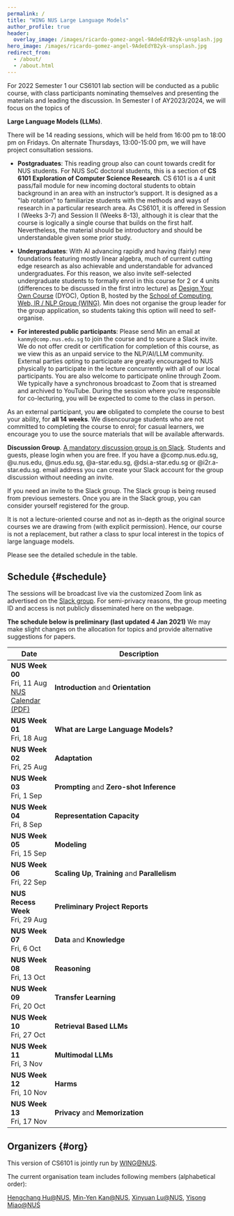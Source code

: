 ```yaml
---
permalink: /
title: "WING NUS Large Language Models"
author_profile: true
header:
  overlay_image: /images/ricardo-gomez-angel-9AdeEdYB2yk-unsplash.jpg
hero_image: /images/ricardo-gomez-angel-9AdeEdYB2yk-unsplash.jpg
redirect_from:
  - /about/
  - /about.html
---
```

For 2022 Semester 1 our CS6101 lab section will be conducted as a public course, with class participants nominating themselves and presenting the materials and leading the discussion.  In Semester I of AY2023/2024, we will focus on the topics of 

**Large Language Models (LLMs)**.  

There will be 14 reading sessions, which will be held from 16:00 pm to 18:00 pm on Fridays. On alternate Thursdays, 13:00-15:00 pm, we will have project consultation sessions. 

* **Postgraduates**: This reading group also can count towards credit for NUS students.  For NUS SoC doctoral students, this is a section of **CS 6101 Exploration of Computer Science Research**. CS 6101 is a 4 unit pass/fail module for new incoming doctoral students to obtain background in an area with an instructor’s support. It is designed as a "lab rotation" to familiarize students with the methods and ways of research in a particular research area.  As CS6101, it is offered in Session I (Weeks 3-7) and Session II (Weeks 8-13), although it is clear that the course is logically a single course that builds on the first half. Nevertheless, the material should be introductory and should be understandable given some prior study.

* **Undergraduates**: With AI advancing rapidly and having (fairly) new foundations featuring mostly linear algebra, much of current cutting edge research as also achievable and understandable for advanced undergraduates.  For this reason, we also invite self-selected undergraduate students to formally enrol in this course for 2 or 4 units (differences to be discussed in the first intro lecture) as [Design Your Own Course](https://www.nus.edu.sg/registrar/academic-information-policies/undergraduate-students/design-your-own-course) (DYOC), Option B, hosted by the [School of Computing](http://www.comp.nus.edu.sg), [Web, IR / NLP Group (WING)](http://wing.comp.nus.edu.sg). Min does not organise the group leader for the group application, so students taking this option will need to self-organise.

* **For interested public participants**: Please send Min an email at ```kanmy@comp.nus.edu.sg``` to join the course and to secure a Slack invite. We do not offer credit or certification for completion of this course, as we view this as an unpaid service to the NLP/AI/LLM community.  External parties opting to participate are greatly encouraged to NUS physically to participate in the lecture concurrently with all of our local participants. You are also welcome to participate online through Zoom. We typically have a synchronous broadcast to Zoom that is streamed and archived to YouTube.  During the session where you’re responsible for co-lecturing, you will be expected to come to the class in person.

As an external participant, you **are** obligated to complete the course to best your ability, for **all 14 weeks**. We disencourage students who are not committed to completing the course to enrol; for casual learners, we encourage you to use the source materials that will be available afterwards.

**Discussion Group**. <a href="http://cs6101.slack.com/">A mandatory discussion group is on Slack</a>. Students and guests, please login when you are free. If you have a @comp.nus.edu.sg, @u.nus.edu, @nus.edu.sg, @a-star.edu.sg, @dsi.a-star.edu.sg or @i2r.a-star.edu.sg. email address you can create your Slack account for the group discussion without needing an invite.

If you need an invite to the Slack group.  The Slack group is being reused from previous semesters.  Once you are in the Slack group, you can consider yourself registered for the group.

It is not a lecture-oriented course and not as in-depth as the original source courses we are drawing from (with explicit permission).  Hence, our course is not a replacement, but rather a class to spur local interest in the topics of large language models.

Please see the detailed schedule in the table.

## Schedule  {#schedule}

The sessions will be broadcast live via the customized Zoom link as advertised on the [Slack group](http://cs6101.slack.com).  For semi-privacy reasons, the group meeting ID and access is not publicly disseminated here on the webpage.

**The schedule below is preliminary (last updated 4 Jan 2021)** We may make slight changes on the allocation for topics and provide alternative suggestions for papers.

<table class="table table-striped">
<thead class="thead-inverse"><tr><th>Date</th><th width="80%">Description</th></tr></thead>
<tbody>
<!-- Support Staff ********************************** 
  Use this first row as an exemplar.  You can get the Youtube offsets for each segment by using the share button and checking the "start at" checkbox and then pasting it.  The t parameter is the number of second from the start of the video.
 ************************************************** -->
<tr>
<!--
  <td><b>NUS Week XX</b><br />Fri, 22 Jan<br />
    <a href="http://nus.edu.sg/registrar/docs/info/calendar/ay2020-2021.pdf">NUS Calendar (PDF)</a>
  </td>
  <td>
    <p>
      <strong>Topics on Conversational Systems I</strong><br/>
      <iframe width="560" height="315" src="https://www.youtube.com/embed/Cw2hNnDcigc" frameborder="0" allow="autoplay; encrypted-media" allowfullscreen></iframe>
    </p>
  <a href="https://wing-nus.github.io/cs6101/paper-ConvSys">Reading List for Surveys and Research Papers</a>
  <p>
    Lecturers: Min-Yen Kan, Yisong Miao, Lin Xu, Yuxi Xie<br/>
    Support Staff: whole class
</p>
  <p>
    [&nbsp;<a href="https://docs.google.com/presentation/d/1e1JLxKbK6aGY0G5CirkLtqMhShApl-Pz4shw4YAT_TU/edit">Lecture Slides</a>&nbsp;]
    [&nbsp;<a href="https://docs.google.com/document/d/1hGuSyHxZEXO4SK64_TIeIZPPlFoGUe-2_0lh9WUPo34/edit">Scribe Notes</a>&nbsp;]
    <br/></p> 
<P>Descriptions:
<ul>
  <li>[&nbsp;<a href="https://www.youtube.com/watch?v=Cw2hNnDcigc&t=0s">00:00</a>&nbsp;] Start - CS6101 / DYC1401 administration, presented by Min-Yen Kan </li>
  <li>[&nbsp;<a href="https://www.youtube.com/watch?v=Cw2hNnDcigc&t=2160s">36:00</a>&nbsp;] Overview of Dialogue Systems, presented by Yisong Miao </li>
  <li>[&nbsp;<a href="https://www.youtube.com/watch?v=Cw2hNnDcigc&t=2711s">45:11</a>&nbsp;] Qin et al. (2020) "DCR-Net: A Deep Co-Interactive Relation Network for Joint Dialog Act
Recognition and Sentiment Classification". [&nbsp;<a href = "http://ir.hit.edu.cn/~car/papers/AAAI2020-Qin-dcrnet.pdf">PDF</a>&nbsp;] In AAAI'2020, presented by Min-Yen Kan </li>
  <li>[&nbsp;<a href="https://www.youtube.com/watch?v=Cw2hNnDcigc&t=5205s">1:26:45</a>&nbsp;] Rishabh Joshi, Vidhisha Balachandran, Shikhar Vashishth, Alan Black, Yulia Tsvetkov. "DialoGraph: Incorporating Interpretable Strategy-Graph Networks into Negotiation Dialogues" [&nbsp;<a href = "https://openreview.net/pdf?id=kDnal_bbb-E">PDF@OpenReview</a>&nbsp;], Accepted@ICLR '21, presented by Lin Xu </li>
  <li>[&nbsp;<a href="https://www.youtube.com/watch?v=Cw2hNnDcigc&t=7680s">2:08:00</a>&nbsp;] Li et al. (2020) "Don’t Say That! Making Inconsistent Dialogue Unlikely with Unlikelihood Training". [&nbsp;<a href = " https://www.aclweb.org/anthology/2020.acl-main.428/">PDF</a>&nbsp;] In ACL'2020, presented by Yuxi Xie </li> 
 </ul>
    </p>
  </td>
  -->
    <td><b>NUS Week 00</b><br />Fri, 11 Aug<br />
      <a href="http://nus.edu.sg/registrar/docs/info/calendar/ay2023-2024.pdf">NUS Calendar (PDF)</a>
    </td>
    <td>
      <p>
      <strong>Introduction</strong> and <strong>Orientation</strong><br/>
  <!--  <iframe width="560" height="315" src="https://www.youtube.com/embed/Cw2hNnDcigc" frameborder="0" allow="autoplay; encrypted-media" allowfullscreen></iframe> -->
      </p>
        <!--
          <p>
            Lecturers: Listing of Lecturers<br/>
            Support Staff: Listing of Support Staff
          </p>
          <p>
            [&nbsp;<a href="http://example.com">Lecture Slides</a>&nbsp;]
            [&nbsp;<a href="http://example.com">Scribe Notes</a>&nbsp;]
            <br/>
          </p> 
          <P>Descriptions:
            <ul>
              <li> Paper 1
            </ul>
          </p>
        -->
    </td>
  </tr>
  <tr>
    <td><b>NUS Week 01</b><br />Fri, 18 Aug<br />
    </td>
    <td>
      <p>
        <strong>What are Large Language Models?</strong><br/>
      </p>
    </td>
  </tr>
  <tr>
    <td>
      <b>NUS Week 02</b><br />Fri, 25 Aug<br />
    </td>
    <td>
      <p>
        <strong>Adaptation</strong><br/>
      </p>
    </td>
  </tr>
  <tr>
    <td><b>NUS Week 03</b><br />Fri, 1 Sep<br />
    </td>
    <td>
      <p>
        <strong>Prompting</strong> and <strong>Zero-shot Inference</strong><br/>
      </p>
    </td>
  </tr>
  <tr>
    <td><b>NUS Week 04</b><br />Fri, 8 Sep<br />
    </td>
    <td>
      <p>
        <strong>Representation Capacity</strong><br/>
      </p>
    </td>
  </tr>
  <tr>
    <td><b>NUS Week 05</b><br />Fri, 15 Sep<br />
    </td>
    <td>
      <p>
        <strong>Modeling</strong><br/>
      </p>
    </td>
  </tr>
  <tr>
    <td><b>NUS Week 06</b><br />Fri, 22 Sep<br />
    </td>
    <td>
      <p>
        <strong>Scaling Up</strong>, <strong>Training</strong> and <strong>Parallelism</strong><br/>
      </p>
    </td>
  </tr>
  <tr>
    <td><b>NUS Recess Week </b><br />Fri, 29 Aug<br />
    </td>
    <td>
      <p>
        <strong>Preliminary Project Reports</strong><br/>
      </p>
    </td>
  </tr>
  <tr>
    <td><b>NUS Week 07</b><br />Fri, 6 Oct<br />
    </td>
    <td>
      <p>
        <strong>Data</strong> and <strong>Knowledge</strong><br/>
      </p>
    </td>
  </tr>
  <tr>
    <td><b>NUS Week 08</b><br />Fri, 13 Oct<br />
    </td>
    <td>
      <p>
        <strong>Reasoning</strong><br/>
      </p>
    </td>
  </tr>
  <tr>
    <td><b>NUS Week 09</b><br />Fri, 20 Oct<br />
    </td>
    <td>
      <p>
        <strong>Transfer Learning</strong><br/>
      </p>
    </td>
  </tr>
  <tr>
    <td><b>NUS Week 10</b><br />Fri, 27 Oct<br />
    </td>
    <td>
      <p>
        <strong>Retrieval Based LLMs</strong><br/>
      </p>
    </td>
  </tr>
  <tr>
    <td><b>NUS Week 11</b><br />Fri, 3 Nov<br />
    </td>
    <td>
      <p>
        <strong>Multimodal LLMs</strong><br/>
      </p>
    </td>
  </tr>
  <tr>
    <td><b>NUS Week 12</b><br />Fri, 10 Nov<br />
    </td>
    <td>
      <p>
        <strong>Harms</strong><br/>
      </p>
    </td>
  </tr>
  <tr>
    <td><b>NUS Week 13</b><br />Fri, 17 Nov<br />
    </td>
    <td>
      <p>
        <strong>Privacy</strong> and <strong>Memorization</strong><br/>
      </p>
    </td>
  </tr>
</tbody></table>

## Organizers {#org}

This version of CS6101 is jointly run by [WING@NUS](http://wing.comp.nus.edu.sg/).

The current organisation team includes following members (alphabetical order):

[Hengchang Hu@NUS](http://holdenhu.cn/), 
[Min-Yen Kan@NUS](https://www.comp.nus.edu.sg/~kanmy/), 
[Xinyuan Lu@NUS](https://www.linkedin.com/in/xinyuan-lu-34762585/?originalSubdomain=sg), 
[Yisong Miao@NUS](https://yisong.me/)

